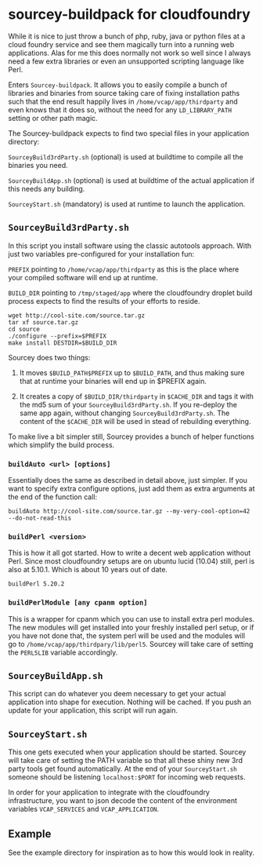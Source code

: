 # sourcey-buildpack for cloudfoundry

While it is nice to just throw a bunch of php, ruby, java or python files at
a cloud foundry service and see them magically turn into a running web applications. Alas for me this
does normally not work so well since I always need a few extra libraries
or even an unsupported scripting language like Perl.

Enters `Sourcey-buildpack`. It allows you to easily compile a bunch of libraries and binaries from source
taking care of fixing installation paths such that the end result happily lives
in `/home/vcap/app/thirdparty` and even knows that it does so, without the need for any
`LD_LIBRARY_PATH` setting or other path magic.

The Sourcey-buildpack expects to find two special files in your application directory:

`SourceyBuild3rdParty.sh` (optional) is used at buildtime to compile all the binaries you need.

`SourceyBuildApp.sh` (optional) is used at buildtime of the actual application if this needs any building.

`SourceyStart.sh` (mandatory) is used at runtime to launch the application.

## `SourceyBuild3rdParty.sh`

In this script you install software using the classic autotools approach.
With just two variables pre-configured for your installation fun:

`PREFIX` pointing to `/home/vcap/app/thirdparty` as this is the place where your compiled software
will end up at runtime.

`BUILD_DIR` pointing to `/tmp/staged/app` where the cloudfoundry
droplet build process expects to find the results of your efforts to reside.

```shell
wget http://cool-site.com/source.tar.gz
tar xf source.tar.gz
cd source
./configure --prefix=$PREFIX
make install DESTDIR=$BUILD_DIR
```
Sourcey does two things:

1. It moves `$BUILD_PATH$PREFIX` up to `$BUILD_PATH`, and thus making sure that at runtime
   your binaries will end up in $PREFIX again.

2. It creates a copy of `$BUILD_DIR/thirdparty` in `$CACHE_DIR` and tags it with the md5 sum of your `SourceyBuild3rdParty.sh`.
   If you re-deploy the same app again, without changing `SourceyBuild3rdParty.sh`. The content of the `$CACHE_DIR` will be used
   in stead of rebuilding everything.

To make live a bit simpler still, Sourcey provides a bunch of helper functions which simplify the build process.

### `buildAuto <url> [options]`

Essentially does the same as described in detail above, just simpler. If you want to specify extra configure options,
just add them as extra arguments at the end of the function call:

```shell
buildAuto http://cool-site.com/source.tar.gz --my-very-cool-option=42 --do-not-read-this
```

### `buildPerl <version>`

This is how it all got started. How to write a decent web application without Perl. Since most cloudfoundry setups are on ubuntu lucid (10.04) still, perl is also at 5.10.1. Which is about 10 years out of date.

```shell
buildPerl 5.20.2
```

### `buildPerlModule [any cpanm option]`

This is a wrapper for cpanm which you can use to install extra perl modules. The new modules will get installed into your freshly installed
perl setup, or if you have not done that, the system perl will be used and the modules will go to `/home/vcap/app/thirdpary/lib/perl5`.
Sourcey will take care of setting the `PERL5LIB` variable accordingly.

## `SourceyBuildApp.sh`

This script can do whatever you deem necessary to get your actual application into shape for execution. Nothing will be cached. If you
push an update for your application, this script will run again.


## `SourceyStart.sh`

This one gets executed when your application should be started. Sourcey will take care of setting the PATH variable so that all these
shiny new 3rd party tools get found automatically. At the end of your `SourceyStart.sh` someone should be listening ```localhost:$PORT``` for incoming web requests.

In order for your application to integrate with the cloudfoundry infrastructure, you want to json decode the content of the
environment variables `VCAP_SERVICES` and `VCAP_APPLICATION`.


## Example

See the example directory for inspiration as to how this would look in reality.
